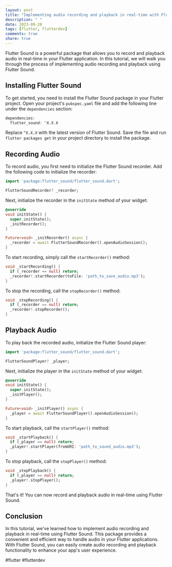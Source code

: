 ```yaml
---
layout: post
title: "Implementing audio recording and playback in real-time with Flutter Sound"
description: " "
date: 2023-09-28
tags: [flutter, flutterdev]
comments: true
share: true
---
```


Flutter Sound is a powerful package that allows you to record and playback audio in real-time in your Flutter application. In this tutorial, we will walk you through the process of implementing audio recording and playback using Flutter Sound.

## Installing Flutter Sound

To get started, you need to install the Flutter Sound package in your Flutter project. Open your project's `pubspec.yaml` file and add the following line under the `dependencies` section:

```dart
dependencies:
  flutter_sound: ^X.X.X
```

Replace `^X.X.X` with the latest version of Flutter Sound. Save the file and run `flutter packages get` in your project directory to install the package.

## Recording Audio

To record audio, you first need to initialize the Flutter Sound recorder. Add the following code to initialize the recorder:

```dart
import 'package:flutter_sound/flutter_sound.dart';

FlutterSoundRecorder? _recorder;
```

Next, initialize the recorder in the `initState` method of your widget:

```dart
@override
void initState() {
  super.initState();
  _initRecorder();
}

Future<void> _initRecorder() async {
  _recorder = await FlutterSoundRecorder().openAudioSession();
}
```

To start recording, simply call the `startRecorder()` method:

```dart
void _startRecording() {
  if (_recorder == null) return;
  _recorder!.startRecorder(toFile: 'path_to_save_audio.mp3');
}
```

To stop the recording, call the `stopRecorder()` method:

```dart
void _stopRecording() {
  if (_recorder == null) return;
  _recorder!.stopRecorder();
}
```

## Playback Audio

To play back the recorded audio, initialize the Flutter Sound player:

```dart
import 'package:flutter_sound/flutter_sound.dart';

FlutterSoundPlayer? _player;
```

Next, initialize the player in the `initState` method of your widget:

```dart
@override
void initState() {
  super.initState();
  _initPlayer();
}

Future<void> _initPlayer() async {
  _player = await FlutterSoundPlayer().openAudioSession();
}
```

To start playback, call the `startPlayer()` method:

```dart
void _startPlayback() {
  if (_player == null) return;
  _player!.startPlayer(fromURI: 'path_to_saved_audio.mp3');
}
```

To stop playback, call the `stopPlayer()` method:

```dart
void _stopPlayback() {
  if (_player == null) return;
  _player!.stopPlayer();
}
```

That's it! You can now record and playback audio in real-time using Flutter Sound.

## Conclusion

In this tutorial, we've learned how to implement audio recording and playback in real-time using Flutter Sound. This package provides a convenient and efficient way to handle audio in your Flutter applications. With Flutter Sound, you can easily create audio recording and playback functionality to enhance your app's user experience.

#flutter #flutterdev